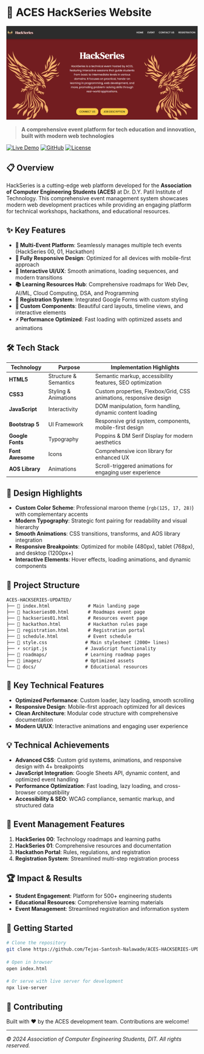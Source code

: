 # 🌟 ACES HackSeries Website
![HackSeries Banner](images/banner.png)

> **A comprehensive event platform for tech education and innovation, built with modern web technologies**

[![Live Demo](https://img.shields.io/badge/Live-Demo-brightgreen)](https://aces-hackseries.vercel.app/)
[![GitHub](https://img.shields.io/badge/GitHub-Repository-blue)](https://github.com/Tejas-Santosh-Nalawade/ACES-HACKSERIES-UPDATED-WEBSITE)
[![License](https://img.shields.io/badge/License-MIT-yellow.svg)](LICENSE)

## 📋 Overview

HackSeries is a cutting-edge web platform developed for the **Association of Computer Engineering Students (ACES)** at Dr. D.Y. Patil Institute of Technology. This comprehensive event management system showcases modern web development practices while providing an engaging platform for technical workshops, hackathons, and educational resources.

## ✨ Key Features

- **🎯 Multi-Event Platform**: Seamlessly manages multiple tech events (HackSeries 00, 01, Hackathon)
- **📱 Fully Responsive Design**: Optimized for all devices with mobile-first approach
- **🚀 Interactive UI/UX**: Smooth animations, loading sequences, and modern transitions
- **📚 Learning Resources Hub**: Comprehensive roadmaps for Web Dev, AI/ML, Cloud Computing, DSA, and Programming
- **📝 Registration System**: Integrated Google Forms with custom styling
- **🎨 Custom Components**: Beautiful card layouts, timeline views, and interactive elements
- **⚡ Performance Optimized**: Fast loading with optimized assets and animations

## 🛠️ Tech Stack

| Technology | Purpose | Implementation Highlights |
|------------|---------|-------------------------|
| **HTML5** | Structure & Semantics | Semantic markup, accessibility features, SEO optimization |
| **CSS3** | Styling & Animations | Custom properties, Flexbox/Grid, CSS animations, responsive design |
| **JavaScript** | Interactivity | DOM manipulation, form handling, dynamic content loading |
| **Bootstrap 5** | UI Framework | Responsive grid system, components, mobile-first design |
| **Google Fonts** | Typography | Poppins & DM Serif Display for modern aesthetics |
| **Font Awesome** | Icons | Comprehensive icon library for enhanced UX |
| **AOS Library** | Animations | Scroll-triggered animations for engaging user experience |

## 🎨 Design Highlights

- **Custom Color Scheme**: Professional maroon theme (`rgb(125, 17, 28)`) with complementary accents
- **Modern Typography**: Strategic font pairing for readability and visual hierarchy
- **Smooth Animations**: CSS transitions, transforms, and AOS library integration
- **Responsive Breakpoints**: Optimized for mobile (480px), tablet (768px), and desktop (1200px+)
- **Interactive Elements**: Hover effects, loading animations, and dynamic components

## 📁 Project Structure

```text
ACES-HACKSERIES-UPDATED/
├── 📄 index.html              # Main landing page
├── 📄 hackseries00.html       # Roadmaps event page
├── 📄 hackseries01.html       # Resources event page
├── 📄 hackathon.html          # Hackathon rules page
├── 📄 registration.html       # Registration portal
├── 📄 schedule.html           # Event schedule
├── 🎨 style.css              # Main stylesheet (2000+ lines)
├── ⚡ script.js              # JavaScript functionality
├── 📁 roadmaps/              # Learning roadmap pages
├── 📁 images/                # Optimized assets
└── 📁 docs/                  # Educational resources
```

## 🚀 Key Technical Features

- **Optimized Performance**: Custom loader, lazy loading, smooth scrolling
- **Responsive Design**: Mobile-first approach optimized for all devices
- **Clean Architecture**: Modular code structure with comprehensive documentation
- **Modern UI/UX**: Interactive animations and engaging user experience

## 💡 Technical Achievements

- **Advanced CSS**: Custom grid systems, animations, and responsive design with 4+ breakpoints
- **JavaScript Integration**: Google Sheets API, dynamic content, and optimized event handling
- **Performance Optimization**: Fast loading, lazy loading, and cross-browser compatibility
- **Accessibility & SEO**: WCAG compliance, semantic markup, and structured data

## 🎯 Event Management Features

1. **HackSeries 00**: Technology roadmaps and learning paths
2. **HackSeries 01**: Comprehensive resources and documentation
3. **Hackathon Portal**: Rules, regulations, and registration
4. **Registration System**: Streamlined multi-step registration process

## 🏆 Impact & Results

- **Student Engagement**: Platform for 500+ engineering students
- **Educational Resources**: Comprehensive learning materials
- **Event Management**: Streamlined registration and information system

## 🚀 Getting Started

```bash
# Clone the repository
git clone https://github.com/Tejas-Santosh-Nalawade/ACES-HACKSERIES-UPDATED-WEBSITE.git

# Open in browser
open index.html

# Or serve with live server for development
npx live-server
```

## 🤝 Contributing

Built with ❤️ by the ACES development team. Contributions are welcome!

---

*© 2024 Association of Computer Engineering Students, DIT. All rights reserved.*
